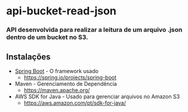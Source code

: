 # api-bucket-read-json
### API desenvolvida para realizar a leitura de um arquivo .json dentro de um bucket no S3.

## Instalações 
* [Spring Boot](https://spring.io/projects/spring-boot) - O framework usado
  * https://spring.io/projects/spring-boot
* Maven - Gerenciamento de Dependência
  * https://maven.apache.org/ 
* AWS SDK for Java - Usado para gerenciar arquivos no Amazon S3
  * https://aws.amazon.com/pt/sdk-for-java/
